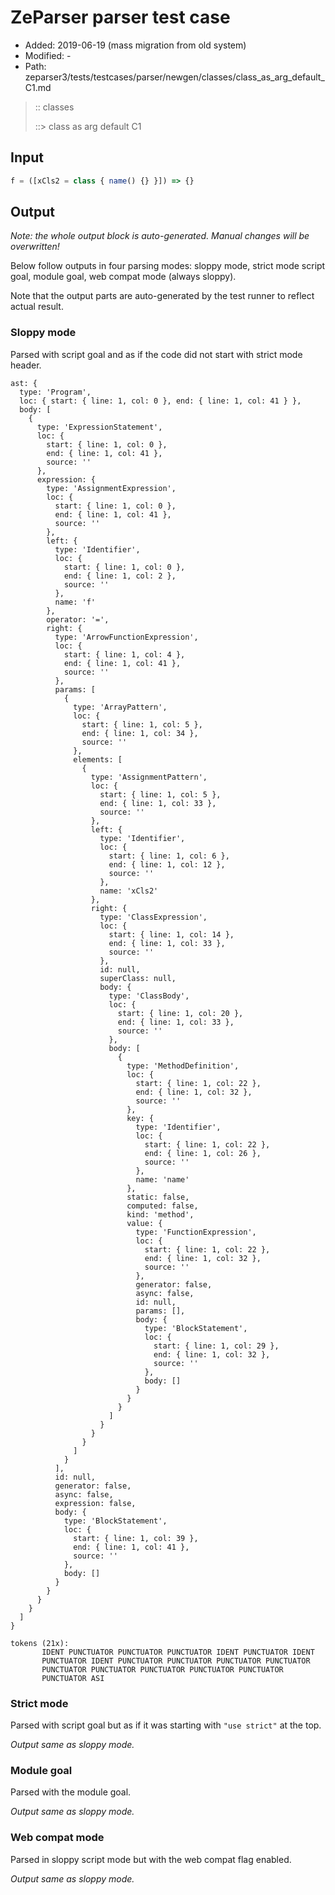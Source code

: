 # ZeParser parser test case

- Added: 2019-06-19 (mass migration from old system)
- Modified: -
- Path: zeparser3/tests/testcases/parser/newgen/classes/class_as_arg_default_C1.md

> :: classes
>
> ::> class as arg default C1

## Input

`````js
f = ([xCls2 = class { name() {} }]) => {}
`````

## Output

_Note: the whole output block is auto-generated. Manual changes will be overwritten!_

Below follow outputs in four parsing modes: sloppy mode, strict mode script goal, module goal, web compat mode (always sloppy).

Note that the output parts are auto-generated by the test runner to reflect actual result.

### Sloppy mode

Parsed with script goal and as if the code did not start with strict mode header.

`````
ast: {
  type: 'Program',
  loc: { start: { line: 1, col: 0 }, end: { line: 1, col: 41 } },
  body: [
    {
      type: 'ExpressionStatement',
      loc: {
        start: { line: 1, col: 0 },
        end: { line: 1, col: 41 },
        source: ''
      },
      expression: {
        type: 'AssignmentExpression',
        loc: {
          start: { line: 1, col: 0 },
          end: { line: 1, col: 41 },
          source: ''
        },
        left: {
          type: 'Identifier',
          loc: {
            start: { line: 1, col: 0 },
            end: { line: 1, col: 2 },
            source: ''
          },
          name: 'f'
        },
        operator: '=',
        right: {
          type: 'ArrowFunctionExpression',
          loc: {
            start: { line: 1, col: 4 },
            end: { line: 1, col: 41 },
            source: ''
          },
          params: [
            {
              type: 'ArrayPattern',
              loc: {
                start: { line: 1, col: 5 },
                end: { line: 1, col: 34 },
                source: ''
              },
              elements: [
                {
                  type: 'AssignmentPattern',
                  loc: {
                    start: { line: 1, col: 5 },
                    end: { line: 1, col: 33 },
                    source: ''
                  },
                  left: {
                    type: 'Identifier',
                    loc: {
                      start: { line: 1, col: 6 },
                      end: { line: 1, col: 12 },
                      source: ''
                    },
                    name: 'xCls2'
                  },
                  right: {
                    type: 'ClassExpression',
                    loc: {
                      start: { line: 1, col: 14 },
                      end: { line: 1, col: 33 },
                      source: ''
                    },
                    id: null,
                    superClass: null,
                    body: {
                      type: 'ClassBody',
                      loc: {
                        start: { line: 1, col: 20 },
                        end: { line: 1, col: 33 },
                        source: ''
                      },
                      body: [
                        {
                          type: 'MethodDefinition',
                          loc: {
                            start: { line: 1, col: 22 },
                            end: { line: 1, col: 32 },
                            source: ''
                          },
                          key: {
                            type: 'Identifier',
                            loc: {
                              start: { line: 1, col: 22 },
                              end: { line: 1, col: 26 },
                              source: ''
                            },
                            name: 'name'
                          },
                          static: false,
                          computed: false,
                          kind: 'method',
                          value: {
                            type: 'FunctionExpression',
                            loc: {
                              start: { line: 1, col: 22 },
                              end: { line: 1, col: 32 },
                              source: ''
                            },
                            generator: false,
                            async: false,
                            id: null,
                            params: [],
                            body: {
                              type: 'BlockStatement',
                              loc: {
                                start: { line: 1, col: 29 },
                                end: { line: 1, col: 32 },
                                source: ''
                              },
                              body: []
                            }
                          }
                        }
                      ]
                    }
                  }
                }
              ]
            }
          ],
          id: null,
          generator: false,
          async: false,
          expression: false,
          body: {
            type: 'BlockStatement',
            loc: {
              start: { line: 1, col: 39 },
              end: { line: 1, col: 41 },
              source: ''
            },
            body: []
          }
        }
      }
    }
  ]
}

tokens (21x):
       IDENT PUNCTUATOR PUNCTUATOR PUNCTUATOR IDENT PUNCTUATOR IDENT
       PUNCTUATOR IDENT PUNCTUATOR PUNCTUATOR PUNCTUATOR PUNCTUATOR
       PUNCTUATOR PUNCTUATOR PUNCTUATOR PUNCTUATOR PUNCTUATOR
       PUNCTUATOR ASI
`````

### Strict mode

Parsed with script goal but as if it was starting with `"use strict"` at the top.

_Output same as sloppy mode._

### Module goal

Parsed with the module goal.

_Output same as sloppy mode._

### Web compat mode

Parsed in sloppy script mode but with the web compat flag enabled.

_Output same as sloppy mode._
